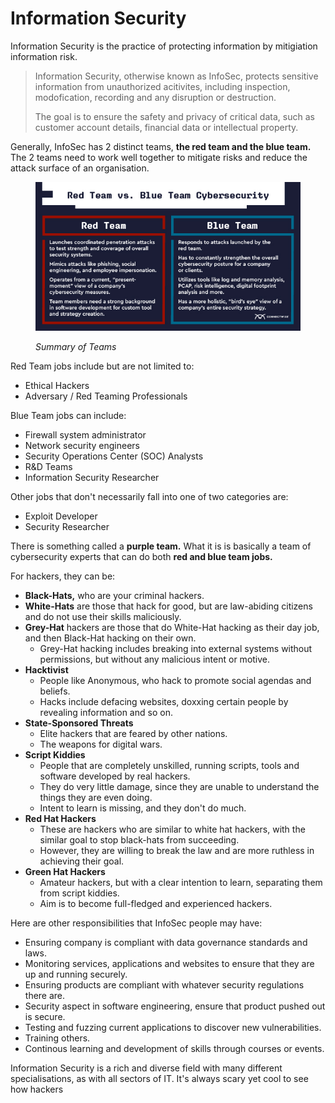 # Information Security

Information Security is the practice of protecting information by mitigiation information risk.&#x20;

> Information Security, otherwise known as InfoSec, protects sensitive information from unauthorized acitivites, including inspection, modofication, recording and any disruption or destruction.
>
> The goal is to ensure the safety and privacy of critical data, such as customer account details, financial data or intellectual property.

Generally, InfoSec has 2 distinct teams, **the red team and the blue team.** The 2 teams need to work well together to mitigate risks and reduce the attack surface of an organisation.

<figure><img src="../.gitbook/assets/red-team-blue-team.jpg" alt=""><figcaption><p><em>Summary of Teams</em></p></figcaption></figure>

Red Team jobs include but are not limited to:

* Ethical Hackers
* Adversary / Red Teaming Professionals

Blue Team jobs can include:

* Firewall system administrator
* Network security engineers
* Security Operations Center (SOC) Analysts
* R\&D Teams&#x20;
* Information Security Researcher

Other jobs that don't necessarily fall into one of two categories are:

* Exploit Developer
* Security Researcher

There is something called a **purple team.** What it is is basically a team of cybersecurity experts that can do both **red and blue team jobs.**

For hackers, they can be:

* **Black-Hats,** who are your criminal hackers.&#x20;
* **White-Hats** are those that hack for good, but are law-abiding citizens and do not use their skills maliciously.&#x20;
* **Grey-Hat** hackers are those that do White-Hat hacking as their day job, and then Black-Hat hacking on their own.&#x20;
  * Grey-Hat hacking includes breaking into external systems without permissions, but without any malicious intent or motive.&#x20;
* **Hacktivist**
  * People like Anonymous, who hack to promote social agendas and beliefs.
  * Hacks include defacing websites, doxxing certain people by revealing information and so on.
* **State-Sponsored Threats**
  * Elite hackers that are feared by other nations.
  * The weapons for digital wars.
* **Script Kiddies**
  * People that are completely unskilled, running scripts, tools and software developed by real hackers.
  * They do very little damage, since they are unable to understand the things they are even doing.
  * Intent to learn is missing, and they don't do much.
* **Red Hat Hackers**
  * These are hackers who are similar to white hat hackers, with the similar goal to stop black-hats from succeeding.
  * However, they are willing to break the law and are more ruthless in achieving their goal.
* **Green Hat Hackers**
  * Amateur hackers, but with a clear intention to learn, separating them from script kiddies.
  * Aim is to become full-fledged and experienced hackers.

Here are other responsibilities that InfoSec people may have:

* Ensuring company is compliant with data governance standards and laws.
* Monitoring services, applications and websites to ensure that they are up and running securely.
* Ensuring products are compliant with whatever security regulations there are.
* Security aspect in software engineering, ensure that product pushed out is secure.
* Testing and fuzzing current applications to discover new vulnerabilities.
* Training others.
* Continous learning and development of skills through courses or events.

Information Security is a rich and diverse field with many different specialisations, as with all sectors of IT. It's always scary yet cool to see how hackers&#x20;
